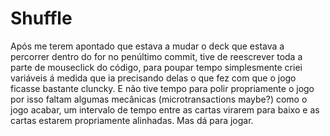 # Shuffle

Após me terem apontado que estava a mudar o deck que estava a percorrer dentro do for no penúltimo commit, 
tive de reescrever toda a parte de mouseclick do código, para poupar tempo simplesmente criei variáveis á medida
que ia precisando delas o que fez com que o jogo ficasse bastante cluncky. E não tive tempo para polir propriamente o jogo
por isso faltam algumas mecânicas (microtransactions maybe?) como o jogo acabar, um intervalo de tempo entre as cartas virarem para baixo
e as cartas estarem propriamente alinhadas. Mas dá para jogar.
